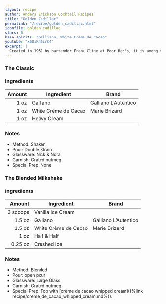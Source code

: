 ```yaml
---
layout: recipe
author: Anders Erickson Cocktail Recipes
title: "Golden Cadillac"
permalink: "/recipe/golden_cadillac.html"
iconfile: golden_cadillac
stars: 0
base_spirits: "Galliano, White Crème de Cacao"
youtube: "x6QiK4firC4"
excerpt: |
  Created in 1952 by bartender Frank Cline at Poor Red's, it is among the best cocktails to feature Galliano.
---
```


### The Classic

### Ingredients

| Amount | Ingredient           | Brand                |
| -----: | -------------------- | -------------------- |
|   1 oz | Galliano             | Galliano L’Autentico |
|   1 oz | White Crème de Cacao | Marie Brizard        |
|   1 oz | Heavy Cream          |

### Notes

- Method: Shaken
- Pour: Double Strain
- Glassware: Nick & Nora
- Garnish: Grated nutmeg
- Special Prep: None

### The Blended Milkshake

### Ingredients

|   Amount | Ingredient           | Brand                |
| -------: | -------------------- | -------------------- |
| 3 scoops | Vanilla Ice Cream    |
|   1.5 oz | Galliano             | Galliano L’Autentico |
|   1.5 oz | White Crème de Cacao | Marie Brizard        |
|     1 oz | Half & Half          |
|  0.25 oz | Crushed Ice          |

### Notes

- Method: Blended
- Pour: open pour
- Glassware: Large Glass
- Garnish: Grated nutmeg
- Special Prep: Top with [crème de cacao whipped cream]({%link recipe/creme_de_cacao_whipped_cream.md%}).
